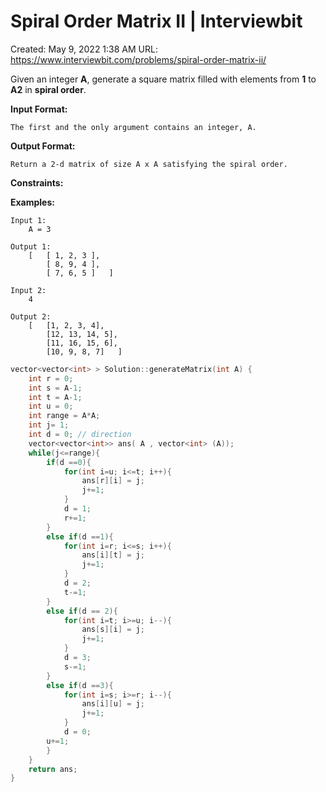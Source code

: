 # Spiral Order Matrix II | Interviewbit

Created: May 9, 2022 1:38 AM
URL: https://www.interviewbit.com/problems/spiral-order-matrix-ii/

Given an integer **A**, generate a square matrix filled with elements from **1** to **A2** in **spiral order**.

**Input Format:**

```
The first and the only argument contains an integer, A.

```

**Output Format:**

```
Return a 2-d matrix of size A x A satisfying the spiral order.

```

**Constraints:**

**Examples:**

```
Input 1:
    A = 3

Output 1:
    [   [ 1, 2, 3 ],
        [ 8, 9, 4 ],
        [ 7, 6, 5 ]   ]

Input 2:
    4

Output 2:
    [   [1, 2, 3, 4],
        [12, 13, 14, 5],
        [11, 16, 15, 6],
        [10, 9, 8, 7]   ]

```

```cpp
vector<vector<int> > Solution::generateMatrix(int A) {
    int r = 0;
    int s = A-1;
    int t = A-1;
    int u = 0;
    int range = A*A;
    int j= 1;
    int d = 0; // direction
    vector<vector<int>> ans( A , vector<int> (A));
    while(j<=range){
        if(d ==0){
            for(int i=u; i<=t; i++){
                ans[r][i] = j;
                j+=1;
            }
            d = 1;
            r+=1;
        }
        else if(d ==1){
            for(int i=r; i<=s; i++){
                ans[i][t] = j;
                j+=1;
            }
            d = 2;
            t-=1;
        }
        else if(d == 2){
            for(int i=t; i>=u; i--){
                ans[s][i] = j;
                j+=1;
            }
            d = 3;
            s-=1;
        }
        else if(d ==3){
            for(int i=s; i>=r; i--){
                ans[i][u] = j;
                j+=1;
            }
            d = 0;
        u+=1;
        }     
    }
    return ans;
}
```
